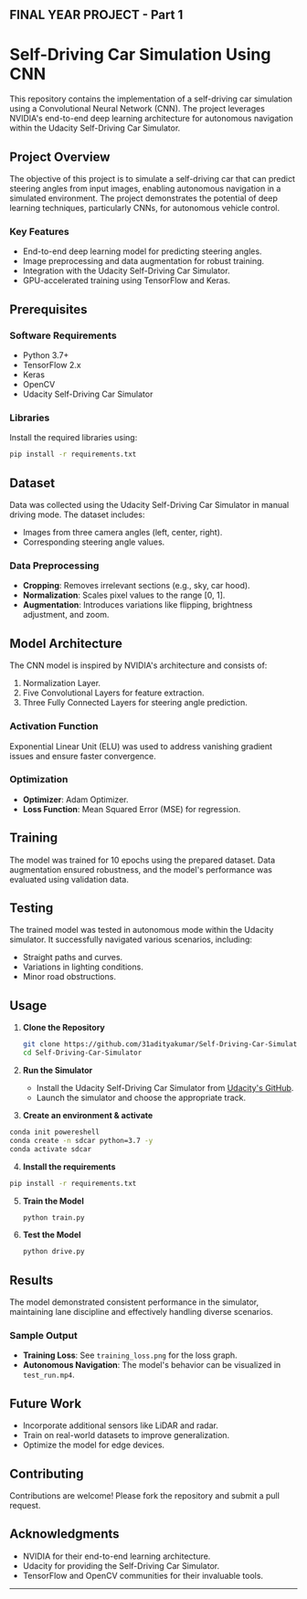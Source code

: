 ## FINAL YEAR PROJECT - Part 1

# Self-Driving Car Simulation Using CNN

This repository contains the implementation of a self-driving car simulation using a Convolutional Neural Network (CNN). The project leverages NVIDIA's end-to-end deep learning architecture for autonomous navigation within the Udacity Self-Driving Car Simulator.

## Project Overview
The objective of this project is to simulate a self-driving car that can predict steering angles from input images, enabling autonomous navigation in a simulated environment. The project demonstrates the potential of deep learning techniques, particularly CNNs, for autonomous vehicle control.

### Key Features
- End-to-end deep learning model for predicting steering angles.
- Image preprocessing and data augmentation for robust training.
- Integration with the Udacity Self-Driving Car Simulator.
- GPU-accelerated training using TensorFlow and Keras.

## Prerequisites
### Software Requirements
- Python 3.7+
- TensorFlow 2.x
- Keras
- OpenCV
- Udacity Self-Driving Car Simulator

### Libraries
Install the required libraries using:
```bash
pip install -r requirements.txt
```

## Dataset
Data was collected using the Udacity Self-Driving Car Simulator in manual driving mode. The dataset includes:
- Images from three camera angles (left, center, right).
- Corresponding steering angle values.

### Data Preprocessing
- **Cropping**: Removes irrelevant sections (e.g., sky, car hood).
- **Normalization**: Scales pixel values to the range [0, 1].
- **Augmentation**: Introduces variations like flipping, brightness adjustment, and zoom.

## Model Architecture
The CNN model is inspired by NVIDIA's architecture and consists of:
1. Normalization Layer.
2. Five Convolutional Layers for feature extraction.
3. Three Fully Connected Layers for steering angle prediction.

### Activation Function
Exponential Linear Unit (ELU) was used to address vanishing gradient issues and ensure faster convergence.

### Optimization
- **Optimizer**: Adam Optimizer.
- **Loss Function**: Mean Squared Error (MSE) for regression.

## Training
The model was trained for 10 epochs using the prepared dataset. Data augmentation ensured robustness, and the model's performance was evaluated using validation data.

## Testing
The trained model was tested in autonomous mode within the Udacity simulator. It successfully navigated various scenarios, including:
- Straight paths and curves.
- Variations in lighting conditions.
- Minor road obstructions.

## Usage
1. **Clone the Repository**
   ```bash
   git clone https://github.com/31adityakumar/Self-Driving-Car-Simulator
   cd Self-Driving-Car-Simulator
   ```

2. **Run the Simulator**
   - Install the Udacity Self-Driving Car Simulator from [Udacity's GitHub](https://github.com/udacity/self-driving-car-sim).
   - Launch the simulator and choose the appropriate track.

 
3. **Create an environment & activate**


```bash
conda init powereshell
conda create -n sdcar python=3.7 -y
conda activate sdcar
```


4. **Install the requirements**

```bash
pip install -r requirements.txt
```

5. **Train the Model**
   ```bash
   python train.py
   ```

6. **Test the Model**
   ```bash
   python drive.py
   ```

## Results
The model demonstrated consistent performance in the simulator, maintaining lane discipline and effectively handling diverse scenarios.

### Sample Output
- **Training Loss**: See `training_loss.png` for the loss graph.
- **Autonomous Navigation**: The model's behavior can be visualized in `test_run.mp4`.

## Future Work
- Incorporate additional sensors like LiDAR and radar.
- Train on real-world datasets to improve generalization.
- Optimize the model for edge devices.

## Contributing
Contributions are welcome! Please fork the repository and submit a pull request.


## Acknowledgments
- NVIDIA for their end-to-end learning architecture.
- Udacity for providing the Self-Driving Car Simulator.
- TensorFlow and OpenCV communities for their invaluable tools.

---



```

